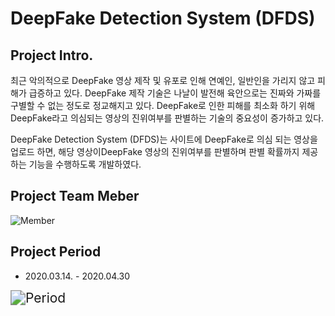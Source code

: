 # DeepFake Detection System (DFDS)



## Project Intro.



최근 악의적으로 DeepFake 영상 제작 및 유포로 인해 연예인, 일반인을 가리지 않고 피해가 급증하고 있다. DeepFake 제작 기술은 나날이 발전해 육안으로는 진짜와 가짜를 구별할 수 없는 정도로 정교해지고 있다. DeepFake로 인한 피해를 최소화 하기 위해 DeepFake라고 의심되는 영상의 진위여부를 판별하는 기술의 중요성이 증가하고 있다.

DeepFake Detection System (DFDS)는 사이트에 DeepFake로 의심 되는 영상을 업로드 하면, 해당 영상이DeepFake 영상의 진위여부를 판별하며 판별 확률까지 제공하는 기능을 수행하도록 개발하였다.

#### 

## Project Team Meber



<img src="C:\Users\cksgh\Desktop\Git\DFDS\04_README_img\member.JPG" alt="Member"  />



## Project Period



* 2020.03.14. - 2020.04.30

<img src="C:\Users\cksgh\Desktop\Git\DFDS\04_README_img\period.JPG" alt="Period" style="zoom:150%;" />

